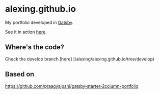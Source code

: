 # alexing.github.io
My portfolio developed in  [Gatsby](https://www.gatsbyjs.org/).

See it in action [here](http://www.alexingberg.com/).

## Where's the code?

Check the develop branch [here] (/alexing/alexing.github.io/tree/develop)

## Based on 
https://github.com/praagyajoshi/gatsby-starter-2column-portfolio
